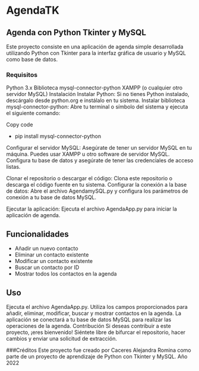 # AgendaTK
## Agenda con Python Tkinter y MySQL
Este proyecto consiste en una aplicación de agenda simple desarrollada utilizando Python con Tkinter para la interfaz gráfica de usuario y MySQL como base de datos.

### Requisitos
Python 3.x
Biblioteca mysql-connector-python
XAMPP (o cualquier otro servidor MySQL)
Instalación
Instalar Python: Si no tienes Python instalado, descárgalo desde python.org e instálalo en tu sistema.
Instalar biblioteca mysql-connector-python: Abre tu terminal o símbolo del sistema y ejecuta el siguiente comando:

Copy code
* pip install mysql-connector-python

  
Configurar el servidor MySQL: Asegúrate de tener un servidor MySQL en tu máquina. Puedes usar XAMPP u otro software de servidor MySQL. Configura tu base de datos y asegúrate de tener las credenciales de acceso listas.

Clonar el repositorio o descargar el código: Clona este repositorio o descarga el código fuente en tu sistema.
Configurar la conexión a la base de datos: Abre el archivo AgendamySQL.py y configura los parámetros de conexión a tu base de datos MySQL.

Ejecutar la aplicación: Ejecuta el archivo AgendaApp.py para iniciar la aplicación de agenda.

## Funcionalidades
* Añadir un nuevo contacto
* Eliminar un contacto existente
* Modificar un contacto existente
* Buscar un contacto por ID
* Mostrar todos los contactos en la agenda
## Uso
Ejecuta el archivo AgendaApp.py.
Utiliza los campos proporcionados para añadir, eliminar, modificar, buscar y mostrar contactos en la agenda.
La aplicación se conectará a tu base de datos MySQL para realizar las operaciones de la agenda.
Contribución
Si deseas contribuir a este proyecto, ¡eres bienvenido! Siéntete libre de bifurcar el repositorio, hacer cambios y enviar una solicitud de extracción.

###Créditos
Este proyecto fue creado por Caceres Alejandra Romina como parte de un proyecto de aprendizaje de Python con Tkinter y MySQL.
Año 2022
